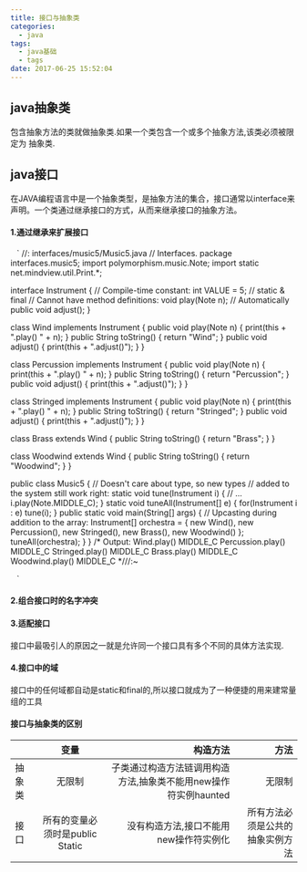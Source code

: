 ```yaml
---
title: 接口与抽象类
categories:
  - java
tags:
  - java基础
  - tags
date: 2017-06-25 15:52:04
---
```

## java抽象类 ##
	
包含抽象方法的类就做抽象类.如果一个类包含一个或多个抽象方法,该类必须被限定为
抽象类.


## java接口 ##
在JAVA编程语言中是一个抽象类型，是抽象方法的集合，接口通常以interface来声明。一个类通过继承接口的方式，从而来继承接口的抽象方法。

#### 1.通过继承来扩展接口 ####
` ` `
//: interfaces/music5/Music5.java
// Interfaces.
package interfaces.music5;
import polymorphism.music.Note;
import static net.mindview.util.Print.*;

interface Instrument {
  // Compile-time constant:
  int VALUE = 5; // static & final
  // Cannot have method definitions:
  void play(Note n); // Automatically public
  void adjust();
}

class Wind implements Instrument {
  public void play(Note n) {
    print(this + ".play() " + n);
  }
  public String toString() { return "Wind"; }
  public void adjust() { print(this + ".adjust()"); }
}

class Percussion implements Instrument {
  public void play(Note n) {
    print(this + ".play() " + n);
  }
  public String toString() { return "Percussion"; }
  public void adjust() { print(this + ".adjust()"); }
}

class Stringed implements Instrument {
  public void play(Note n) {
    print(this + ".play() " + n);
  }
  public String toString() { return "Stringed"; }
  public void adjust() { print(this + ".adjust()"); }
}

class Brass extends Wind {
  public String toString() { return "Brass"; }
}	

class Woodwind extends Wind {
  public String toString() { return "Woodwind"; }
}

public class Music5 {
  // Doesn't care about type, so new types
  // added to the system still work right:
  static void tune(Instrument i) {
    // ...
    i.play(Note.MIDDLE_C);
  }
  static void tuneAll(Instrument[] e) {
    for(Instrument i : e)
      tune(i);
  }	
  public static void main(String[] args) {
    // Upcasting during addition to the array:
    Instrument[] orchestra = {
      new Wind(),
      new Percussion(),
      new Stringed(),
      new Brass(),
      new Woodwind()
    };
    tuneAll(orchestra);
  }
} /* Output:
Wind.play() MIDDLE_C
Percussion.play() MIDDLE_C
Stringed.play() MIDDLE_C
Brass.play() MIDDLE_C
Woodwind.play() MIDDLE_C
*///:~

` ` `
#### 2.组合接口时的名字冲突 ####
#### 3.适配接口 ####
接口中最吸引人的原因之一就是允许同一个接口具有多个不同的具体方法实现.

#### 4.接口中的域 ####
接口中的任何域都自动是static和final的,所以接口就成为了一种便捷的用来建常量组的工具
    
#### 接口与抽象类的区别 ####
|               | 变量           | 构造方法  | 方法|
| ------------- |:-------------: | ---------:|---------:|
| 抽象类  | 无限制|子类通过构造方法链调用构造方法,抽象类不能用new操作符实例haunted |无限制|
| 接口   | 所有的变量必须时是public Static|没有构造方法,接口不能用new操作符实例化| 所有方法必须是公共的抽象实例方法|

